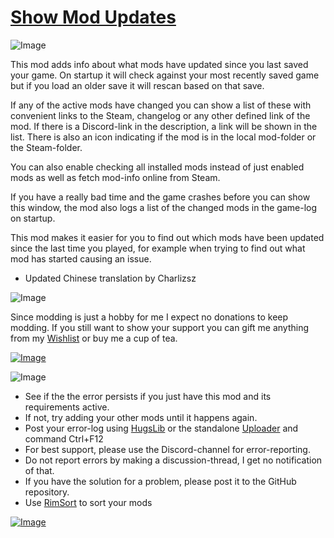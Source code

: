 # [Show Mod Updates](https://steamcommunity.com/sharedfiles/filedetails/?id=3218690663)

![Image](https://i.imgur.com/iCj5o7O.png)

This mod adds info about what mods have updated since you last saved your game. On startup it will check against your most recently saved game but if you load an older save it will rescan based on that save.

If any of the active mods have changed you can show a list of these with convenient links to the Steam, changelog or any other defined link of the mod. If there is a Discord-link in the description, a link will be shown in the list. There is also an icon indicating if the mod is in the local mod-folder or the Steam-folder.

You can also enable checking all installed mods instead of just enabled mods as well as fetch mod-info online from Steam.

If you have a really bad time and the game crashes before you can show this window, the mod also logs a list of the changed mods in the game-log on startup.

This mod makes it easier for you to find out which mods have been updated since the last time you played, for example when trying to find out what mod has started causing an issue.

- Updated Chinese translation by Charlizsz

![Image](https://i.imgur.com/Ds0rBAD.png)

Since modding is just a hobby for me I expect no donations to keep modding. If you still want to show your support you can gift me anything from my [Wishlist](https://store.steampowered.com/wishlist/id/Mlie) or buy me a cup of tea.

[![Image](https://i.imgur.com/VWG0yff.png)](https://ko-fi.com/G2G55DDYD)

![Image](https://i.imgur.com/5xwDG6H.png)



-  See if the the error persists if you just have this mod and its requirements active.
-  If not, try adding your other mods until it happens again.
-  Post your error-log using [HugsLib](https://steamcommunity.com/workshop/filedetails/?id=818773962) or the standalone [Uploader](https://steamcommunity.com/sharedfiles/filedetails/?id=2873415404) and command Ctrl+F12
-  For best support, please use the Discord-channel for error-reporting.
-  Do not report errors by making a discussion-thread, I get no notification of that.
-  If you have the solution for a problem, please post it to the GitHub repository.
-  Use [RimSort](https://github.com/RimSort/RimSort/releases/latest) to sort your mods



[![Image](https://img.shields.io/github/v/release/emipa606/ShowModUpdates?label=latest%20version&style=plastic&labelColor=0070cd&color=white)](https://steamcommunity.com/sharedfiles/filedetails/changelog/3218690663)
